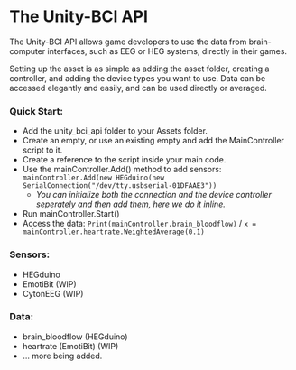 # The Unity-BCI API
The Unity-BCI API allows game developers to use the data from brain-computer interfaces, such as EEG or HEG systems, directly in their games.

Setting up the asset is as simple as adding the asset folder, creating a controller, and adding the device types you want to use. Data can be accessed elegantly and easily, and can be used directly or averaged.

### Quick Start:
* Add the unity_bci_api folder to your Assets folder.
* Create an empty, or use an existing empty and add the MainController script to it.
* Create a reference to the script inside your main code.
* Use the mainController.Add() method to add sensors: ```mainController.Add(new HEGduino(new SerialConnection("/dev/tty.usbserial-01DFAAE3"))```
    * *You can initialize both the connection and the device controller seperately and then add them, here we do it inline.*
* Run mainController.Start()
* Access the data: ```Print(mainController.brain_bloodflow)``` / ```x = mainController.heartrate.WeightedAverage(0.1)```

### Sensors:
* HEGduino
* EmotiBit (WIP)
* CytonEEG (WIP)

### Data:
* brain_bloodflow (HEGduino)
* heartrate (EmotiBit) (WIP)
* ... more being added.

